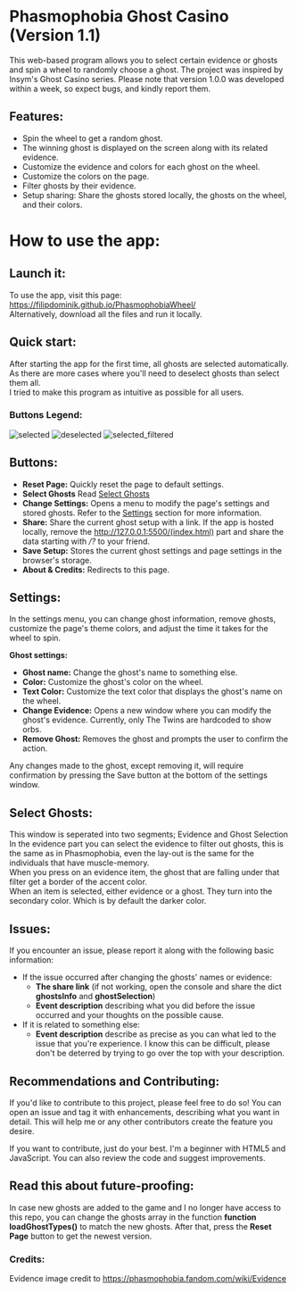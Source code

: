 # Phasmophobia Ghost Casino (Version 1.1)

This web-based program allows you to select certain evidence or ghosts and spin a wheel to randomly choose a ghost. The project was inspired by Insym's Ghost Casino series. Please note that version 1.0.0 was developed within a week, so expect bugs, and kindly report them.

## Features:
- Spin the wheel to get a random ghost.
- The winning ghost is displayed on the screen along with its related evidence.
- Customize the evidence and colors for each ghost on the wheel.
- Customize the colors on the page.
- Filter ghosts by their evidence.
- Setup sharing: Share the ghosts stored locally, the ghosts on the wheel, and their colors.

# How to use the app:
## Launch it:
To use the app, visit this page: https://filipdominik.github.io/PhasmophobiaWheel/ \
Alternatively, download all the files and run it locally.

## Quick start:
After starting the app for the first time, all ghosts are selected automatically. As there are more cases where you'll need to deselect ghosts than select them all.\
I tried to make this program as intuitive as possible for all users.
### Buttons Legend:
![selected](https://github.com/Filipdominik/PhasmophobiaWheel/assets/57330830/603a9de9-f411-4dbd-9f29-e4c0597416cb)
![deselected](https://github.com/Filipdominik/PhasmophobiaWheel/assets/57330830/d94e3ede-471c-4f91-ae55-39d86a7aea81)
![selected_filtered](https://github.com/Filipdominik/PhasmophobiaWheel/assets/57330830/9a11a5d4-1ae8-447e-adec-aecad651966a)




## Buttons:
- **Reset Page:** Quickly reset the page to default settings.
- **Select Ghosts** Read [Select Ghosts](#select-ghosts)
- **Change Settings:** Opens a menu to modify the page's settings and stored ghosts. Refer to the [Settings](#settings) section for more information.
- **Share:** Share the current ghost setup with a link. If the app is hosted locally, remove the http://127.0.0.1:5500/(index.html) part and share the data starting with */?* to your friend.
- **Save Setup:** Stores the current ghost settings and page settings in the browser's storage.
- **About & Credits:** Redirects to this page.

## Settings:
In the settings menu, you can change ghost information, remove ghosts, customize the page's theme colors, and adjust the time it takes for the wheel to spin.

**Ghost settings:** 
- **Ghost name:** Change the ghost's name to something else.
- **Color:** Customize the ghost's color on the wheel.
- **Text Color:** Customize the text color that displays the ghost's name on the wheel.
- **Change Evidence:** Opens a new window where you can modify the ghost's evidence. Currently, only The Twins are hardcoded to show orbs.
- **Remove Ghost:** Removes the ghost and prompts the user to confirm the action.

Any changes made to the ghost, except removing it, will require confirmation by pressing the Save button at the bottom of the settings window.

## Select Ghosts:
This window is seperated into two segments; Evidence and Ghost Selection\
In the evidence part you can select the evidence to filter out ghosts, this is the same as in Phasmophobia, even the lay-out is the same for the individuals that have muscle-memory.\
When you press on an evidence item, the ghost that are falling under that filter get a border of the accent color.\
When an item is selected, either evidence or a ghost. They turn into the secondary color. Which is by default the darker color.

## Issues:
If you encounter an issue, please report it along with the following basic information:
- If the issue occurred after changing the ghosts' names or evidence:
  - **The share link** (if not working, open the console and share the dict **ghostsInfo** and **ghostSelection**)
  - **Event description** describing what you did before the issue occurred and your thoughts on the possible cause.
- If it is related to something else:
  - **Event description** describe as precise as you can what led to the issue that you're experience. I know this can be difficult, please don't be deterred by trying to go over the top with your description.

## Recommendations and Contributing:
If you'd like to contribute to this project, please feel free to do so! You can open an issue and tag it with enhancements, describing what you want in detail. This will help me or any other contributors create the feature you desire.

If you want to contribute, just do your best. I'm a beginner with HTML5 and JavaScript. You can also review the code and suggest improvements.

## Read this about future-proofing:
In case new ghosts are added to the game and I no longer have access to this repo, you can change the ghosts array in the function **function loadGhostTypes()** to match the new ghosts. After that, press the **Reset Page** button to get the newest version.

### Credits:
Evidence image credit to https://phasmophobia.fandom.com/wiki/Evidence
